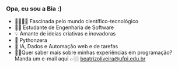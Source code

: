 ### Opa, eu sou a Bia :) 


- 👩‍💻👩‍🔬 Fascinada pelo mundo científico-tecnológico
- 👷‍♀️ Estudante de Engenharia de Software
- 💡 Amante de ideias criativas e inovadoras
- 🐍 Pythonzera
- 🤖 IA, Dados e Automação web e de tarefas
- 👩🏽Quer saber mais sobre minhas experiências em programação? Manda um e-mail aqui 👉🏼 beatrizoliveira@ufpi.edu.br 

